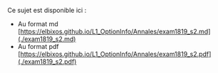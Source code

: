 Ce sujet est disponible ici :

 - Au format md [https://elbixos.github.io/L1_OptionInfo/Annales/exam1819_s2.md](./exam1819_s2.md)
 - Au format pdf [https://elbixos.github.io/L1_OptionInfo/Annales/exam1819_s2.pdf](./exam1819_s2.pdf)
